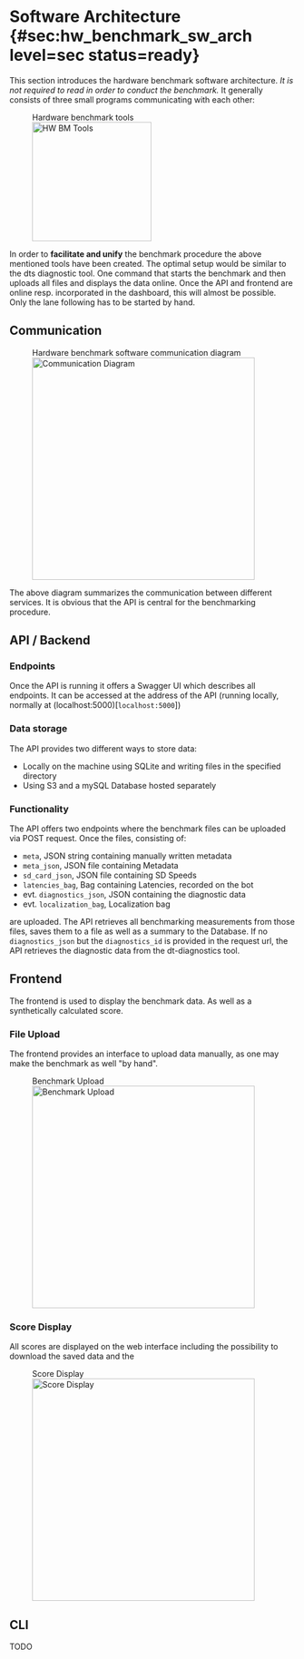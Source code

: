 # Software Architecture  {#sec:hw_benchmark_sw_arch level=sec status=ready}

This section introduces the hardware benchmark software architecture. *It is not required to read in order to conduct the benchmark.* It generally consists of three small programs communicating with each other:

<figure>
    <figcaption>Hardware benchmark tools </figcaption>
    <img alt="HW BM Tools" style='width:15em' src="/images/big_three.png"/>
</figure>

<minitoc/>

In order to **facilitate and unify** the benchmark procedure the above mentioned tools have been created. The optimal setup would be similar to the dts diagnostic tool. One command that starts the benchmark and then uploads all files and displays the data online. Once the API and frontend are online resp. incorporated in the dashboard, this will almost be possible. Only  the lane following has to be started by hand. 

## Communication

<figure>
    <figcaption>Hardware benchmark software communication diagram </figcaption>
    <img alt="Communication Diagram" style='width:28em' src="/images/communication.png"/>
</figure>

The above diagram summarizes the communication between different services. It is obvious that the API is central for the benchmarking procedure.

## API / Backend

### Endpoints
Once the API is running it offers a Swagger UI which describes all endpoints. It can be accessed at the address of the API (running locally, normally at (localhost:5000)[`localhost:5000`]) 

### Data storage
The API provides two different ways to store data:

* Locally on the machine using SQLite and writing files in the specified directory
* Using S3 and a mySQL Database hosted separately 

### Functionality
The API offers two endpoints where the benchmark files can be uploaded via POST request. Once the files, consisting of:

* `meta`, JSON string containing manually written metadata
* `meta_json`, JSON file containing Metadata
* `sd_card_json`, JSON file containing SD Speeds 
* `latencies_bag`, Bag containing Latencies, recorded on the bot
* evt. `diagnostics_json`, JSON containing the diagnostic data 
* evt. `localization_bag`, Localization bag

are uploaded. The API retrieves all benchmarking measurements from those files, saves them to a file as well as a summary to the Database. If no `diagnostics_json` but the `diagnostics_id` is provided in the request url, the API retrieves the diagnostic data from the dt-diagnostics tool. 

## Frontend
The frontend is used to display the benchmark data. As well as a synthetically calculated score.
### File Upload
The frontend provides an interface to upload data manually, as one may make the benchmark as well "by hand". 
<figure>
    <figcaption>Benchmark Upload</figcaption>
    <img alt="Benchmark Upload" style='width:28em' src="/images/bm_upload.png"/>
</figure>

### Score Display
All scores are displayed on the web interface including the possibility to download the saved data and the 
<figure>
    <figcaption>Score Display</figcaption>
    <img alt="Score Display" style='width:28em' src="/images/score_display.png"/>
</figure>

## CLI
TODO